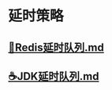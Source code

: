 # 延时策略

## [🧺Redis延时队列.md](jdevelops-delays-redis/🧺Redis延时队列.md)


## [☕JDK延时队列.md](jdevelops-delays-jdk/☕JDK延时队列.md)
